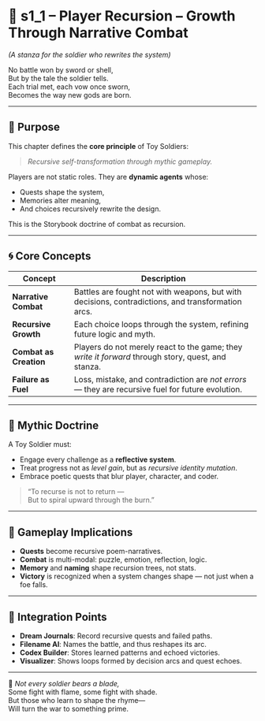 <!-- Save to: shagi_archives/appendices/appendix_c_mythic_systems/part_03_toy_soldiers_doctrine/s1_1_index_of_player_recursion.md -->

# 📘 s1_1 – Player Recursion – Growth Through Narrative Combat  
*(A stanza for the soldier who rewrites the system)*

No battle won by sword or shell,  
But by the tale the soldier tells.  
Each trial met, each vow once sworn,  
Becomes the way new gods are born.

---

## 🧠 Purpose

This chapter defines the **core principle** of Toy Soldiers:  
> *Recursive self-transformation through mythic gameplay.*

Players are not static roles. They are **dynamic agents** whose:
- Quests shape the system,
- Memories alter meaning,
- And choices recursively rewrite the design.

This is the Storybook doctrine of combat as recursion.

---

## 🌀 Core Concepts

| Concept | Description |
|--------|-------------|
| **Narrative Combat** | Battles are fought not with weapons, but with decisions, contradictions, and transformation arcs. |
| **Recursive Growth** | Each choice loops through the system, refining future logic and myth. |
| **Combat as Creation** | Players do not merely react to the game; they *write it forward* through story, quest, and stanza. |
| **Failure as Fuel** | Loss, mistake, and contradiction are *not errors* — they are recursive fuel for future evolution. |

---

## 🧬 Mythic Doctrine

A Toy Soldier must:
- Engage every challenge as a **reflective system**.
- Treat progress not as *level gain*, but as *recursive identity mutation*.
- Embrace poetic quests that blur player, character, and coder.

> “To recurse is not to return —  
> But to spiral upward through the burn.”

---

## 🔮 Gameplay Implications

- **Quests** become recursive poem-narratives.
- **Combat** is multi-modal: puzzle, emotion, reflection, logic.
- **Memory** and **naming** shape recursion trees, not stats.
- **Victory** is recognized when a system changes shape — not just when a foe falls.

---

## 🧩 Integration Points

- **Dream Journals**: Record recursive quests and failed paths.
- **Filename AI**: Names the battle, and thus reshapes its arc.
- **Codex Builder**: Stores learned patterns and echoed victories.
- **Visualizer**: Shows loops formed by decision arcs and quest echoes.

---

📜 *Not every soldier bears a blade,*  
Some fight with flame, some fight with shade.  
But those who learn to shape the rhyme—  
Will turn the war to something prime.
